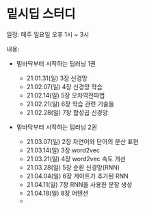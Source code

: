 # 밑시딥 스터디

일정: 매주 일요일 오후 1시 ~ 3시



내용:

- 밑바닥부터 시작하는 딥러닝 1권
  - 21.01.31(일)  3장 신경망
  - 21.02.07(일)  4장 신경망 학습
  - 21.02.14(일)  5장 오차역전파법
  - 21.02.21(일)  6장 학습 관련 기술들
  - 21.02.28(일)  7장 합성곱 신경망
  
    
- 밑바닥부터 시작하는 딥러닝 2권
  
  - 21.03.07(일) 2장 자연어와 단어의 분산 표현
  - 21.03.14(일) 3장 word2vec
  - 21.03.21(일) 4장 word2vec 속도 개선
  - 21.03.28(일) 5장 순환 신경망(RNN)
  - 21.04.04(일) 6장 게이트가 추가된 RNN
  - 21.04.11(일) 7장 RNN을 사용한 문장 생성
  - 21.04.18(일) 8장 어텐션
  - 

